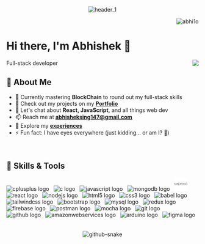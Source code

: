 <div align="center">
  <img border-radius="10px" width="1000" alt="header_1" src="https://github.com/user-attachments/assets/8a62be22-341b-4e75-9631-1c3d6d546c84">
</div>
<p align="right"> <img src="https://komarev.com/ghpvc/?username=abhi1o&label=Profile%20views&color=0e75b6&style=flat" alt="abhi1o" /> </p>

# Hi there, I'm Abhishek 👋
Full-stack developer
<img align="right" height="300" style="margin-right:20;" src="https://github.com/user-attachments/assets/b836a12d-dacf-499a-962b-6a2790dfe74a"/>

## 🚀 About Me

- 🌱 Currently mastering **BlockChain** to round out my full-stack skills
- 💼 Check out my projects on my [**Portfolio**]()
- 💬 Let's chat about **React, JavaScript,** and all things web dev
- 📫 Reach me at **abhisheksing147@gmail.com**
- 📄 Explore my [**experiences**](https://drive.google.com/file/d/1b0hb4DTmWNQhWmy7qmGL7nq42tbDT7zY/view)
- ⚡ Fun fact: I have eyes everywhere (just kidding... or am I? 👀)
 

 <br>


## 💼 Skills & Tools
<div align="left" >
    <img src="https://cdn.jsdelivr.net/gh/devicons/devicon/icons/cplusplus/cplusplus-original.svg" height="35" alt="cplusplus logo" />&nbsp;&nbsp;
  <img src="https://cdn.jsdelivr.net/gh/devicons/devicon/icons/c/c-original.svg" height="35" alt="c logo" />&nbsp;&nbsp;
  <img src="https://cdn.jsdelivr.net/gh/devicons/devicon/icons/javascript/javascript-original.svg" height="35" alt="javascript logo" />&nbsp;&nbsp;
  <img src="https://cdn.jsdelivr.net/gh/devicons/devicon/icons/mongodb/mongodb-original.svg" height="35" alt="mongodb logo" />&nbsp;&nbsp;
  <img src="https://raw.githubusercontent.com/devicons/devicon/master/icons/express/express-original-wordmark.svg" height="35" alt="express logo" />&nbsp;&nbsp;
  <img src="https://cdn.jsdelivr.net/gh/devicons/devicon/icons/react/react-original.svg" height="35" alt="react logo" />&nbsp;&nbsp;
  <img src="https://cdn.jsdelivr.net/gh/devicons/devicon/icons/nodejs/nodejs-original.svg" height="35" alt="nodejs logo" />&nbsp;&nbsp;
  <img src="https://cdn.jsdelivr.net/gh/devicons/devicon/icons/html5/html5-original.svg" height="35" alt="html5 logo" />&nbsp;&nbsp;
  <img src="https://cdn.jsdelivr.net/gh/devicons/devicon/icons/css3/css3-original.svg" height="35" alt="css3 logo" />&nbsp;&nbsp;
  <img src="https://cdn.jsdelivr.net/gh/devicons/devicon/icons/babel/babel-original.svg" height="35" alt="babel logo" />&nbsp;&nbsp;
  <img src="https://cdn.jsdelivr.net/gh/devicons/devicon/icons/tailwindcss/tailwindcss-original-wordmark.svg" height="35" alt="tailwindcss logo" />&nbsp;&nbsp;
  <img src="https://cdn.jsdelivr.net/gh/devicons/devicon/icons/bootstrap/bootstrap-original.svg" height="35" alt="bootstrap logo" />&nbsp;&nbsp;
  <img src="https://cdn.jsdelivr.net/gh/devicons/devicon/icons/mysql/mysql-original.svg" height="35" alt="mysql logo" />&nbsp;&nbsp;
  <img src="https://cdn.jsdelivr.net/gh/devicons/devicon/icons/redux/redux-original.svg" height="35" alt="redux logo" />&nbsp;&nbsp;
  <img src="https://cdn.jsdelivr.net/gh/devicons/devicon/icons/firebase/firebase-plain.svg" height="35" alt="firebase logo" />&nbsp;&nbsp;
  <img src="https://www.vectorlogo.zone/logos/getpostman/getpostman-icon.svg" height="35" alt="postman logo" />&nbsp;&nbsp;
  <img src="https://cdn.jsdelivr.net/gh/devicons/devicon/icons/mocha/mocha-plain.svg" height="35" alt="mocha logo" />&nbsp;&nbsp;
  <img src="https://cdn.jsdelivr.net/gh/devicons/devicon/icons/git/git-original.svg" height="35" alt="git logo" />&nbsp;&nbsp;
  <img src="https://cdn.jsdelivr.net/gh/devicons/devicon/icons/github/github-original.svg" height="35" alt="github logo" />&nbsp;&nbsp;
  <img src="https://github.com/user-attachments/assets/56c8874a-4f07-4803-8dbb-ed3c685fba68" height="35" alt="amazonwebservices logo" />&nbsp;&nbsp;
  <img src="https://cdn.jsdelivr.net/gh/devicons/devicon/icons/arduino/arduino-original.svg" height="35" alt="arduino logo" />&nbsp;&nbsp;
  <img src="https://cdn.jsdelivr.net/gh/devicons/devicon/icons/figma/figma-original.svg" height="35" alt="figma logo" />
</div>

<br>

<br>

[comment]: <> (snake animation https://platane.github.io/snk/)

<div align="center">
<picture >
  <source media="(prefers-color-scheme: dark)" srcset="https://github.com/user-attachments/assets/d7e85133-34e4-49a9-b4c8-aa676f5a0d9a" />
  <source media="(prefers-color-scheme: light)" srcset="https://github.com/user-attachments/assets/6884f9c7-db35-4aa4-85a6-a9de93ec33f1" />
  <img alt="github-snake" src="https://github.com/user-attachments/assets/d7e85133-34e4-49a9-b4c8-aa676f5a0d9a" />

 
</picture>
</div>
